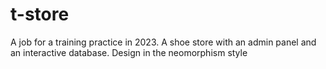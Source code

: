 # t-store
A job for a training practice in 2023. A shoe store with an admin panel and an interactive database. Design in the neomorphism style
